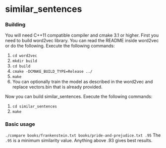 # similar_sentences


### Building
You will need C++11 compatible compiler and cmake 3.1 or higher.
First you need to build word2vec library. You can read the README inside word2vec or do the following.
Execute the following commands:
1. `cd word2vec`
2. `mkdir build`
3. `cd build`
4. `cmake -DCMAKE_BUILD_TYPE=Release ../`
5. `make`
6. You can optionally train the model as described in the word2vec and replace vectors.bin that is already provided. 

Now you can build similar_sentences. 
Execute the following commands:
1. `cd similar_sentences`
2. `make`

### Basic usage
`./compare books/frankenstein.txt books/pride-and-prejudice.txt .95`
The `.95` is a minimum similarity value. Anything above .93 gives best results.